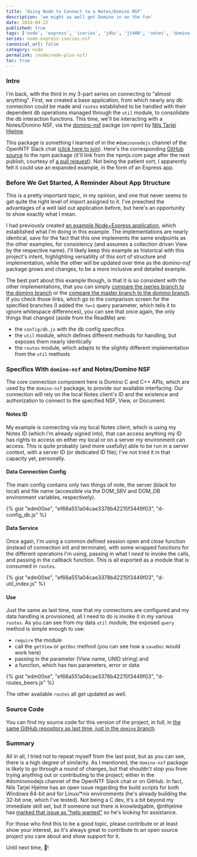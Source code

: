 ```yaml
---
title: 'Using Node to Connect to a Notes/Domino NSF'
description: 'we might as well get Domino in on the fun'
date: 2016-04-22
published: true
tags: ['node', 'express', 'iseries', 'jdbc', 'jt400', 'notes', 'domino', 'nsf']
series: node-express-iseries-nsf
canonical_url: false
category: node
permalink: /node/node-plus-nsf/
toc: true
---
```


### Intro

I'm back, with the third in my 3-part series on connecting to "almost anything". First, we created a base application, from which nearly any db connection could be made and `routes` established to be handled with their dependent db operations managed through the `util` module, to consolidate the db interaction functions. This time, we'll be interacting with a Notes/Domino NSF, via the [domino-nsf](https://www.npmjs.com/package/domino-nsf) packge (on npm) by [Nils Tarjei Hjelme](https://medium.com/@nthjelme).

This package is something I learned of in the `#dominonodejs` channel of the OpenNTF Slack chat ([click here to join](https://openntfslackin.mybluemix.net/)). Here's the corresponding [GitHub source](https://github.com/nthjelme/nodejs-domino) to the npm package (it'll link from the npmjs.com page after the next publish, courtesy of [a pull request](https://github.com/nthjelme/nodejs-domino/pull/1)). Not being the patient sort, I apparently felt it could use an expanded example, in the form of an Express app.

### Before We Get Started, A Reminder About App Structure

This is a pretty important topic, in my opinion, and one that never seems to get quite the right level of import assigned to it. I've preached the advantages of a well laid out application before, but here's an opportunity to show exactly what I mean.

I had previously created [an example Node+Express application](https://github.com/edm00se/express-domino-nsf), which established what I'm doing in this example. The implementations are nearly identical, save for the fact that this one implements the same endpoints as the other examples, for consistency (and assumes a collection driven View by the respective name). I'll likely keep this example as historical with this project's intent, highlighting versatility of this sort of structure and implementation, while the other will be updated over time as the _domino-nsf_ package grows and changes, to be a more inclusive and detailed example.

The best part about this example though, is that it is so consistent with the other implementations, that you can simply [compare the iseries branch to the domino branch](https://github.com/edm00se/express-app-fun/compare/iseries...domino?w=1) or the [compare the master branch to the domino branch](https://github.com/edm00se/express-app-fun/compare/master...domino?w=1). If you check those links, which go to the comparison screen for the specified branches (I added the `?w=1` query parameter, which tells it to ignore whitespace differences), you can see that once again, the only things that changed (aside from the ReadMe) are:

* the `config/db.js` with the db config specifics
* the `util` module, which defines different methods for handling, but exposes them nearly identically
* the `routes` module, which adapts to the slightly different implementation from the `util` methods

### Specifics With `domino-nsf` and Notes/Domino NSF

The core connection component here is Domino C and C++ APIs, which are used by the `domino-nsf` package, to provide our available interfacing. Our connection will rely on the local Notes client's ID and the existence and authorization to connect to the specified NSF, View, or Document.

#### Notes ID

My example is connecting via my local Notes client, which is using my Notes ID (which I'm already signed into), that can access anything my ID has rights to access on either my local or on a server my environment can access. This is quite probably (and more usefully) able to be run in a server context, with a server ID (or dedicated ID file); I've not tried it in that capacity yet, personally.

#### Data Connection Config

The main config contains only two things of note, the server (black for local) and file name (accessible via the DOM_SRV and DOM_DB environment variables, respectively).

{% gist "edm00se", "ef66a551a04cae3378b42215f3449f03", "d-config_db.js" %}

#### Data Service

Once again, I'm using a common defined session open and close function (instead of connection init and terminate), with some wrapped functions for the different operations I'm using, passing in what I _need_ to invoke the calls, and passing in the callback function. This is all exported as a module that is consumed in `routes`.

{% gist "edm00se", "ef66a551a04cae3378b42215f3449f03", "d-util_index.js" %}

#### Use

Just the same as last time, now that my connections are configured and my data handling is provisioned, all I need to do is invoke it in my various `routes`. As you can see from my data `util` module, the exposed `query` method is simple enough to use:

* `require` the module
* call the `getView` or `getDoc` method (you can see how a `saveDoc` would work here)
* passing in the parameter (View name, UNID string) and
* a function, which has two parameters, error or data

{% gist "edm00se", "ef66a551a04cae3378b42215f3449f03", "d-routes_beers.js" %}

The other available `routes` all get updated as well.

### Source Code

You can find my source code for this version of the project, in full, in [the same GitHub repository as last time, just in the `domino` branch](https://github.com/edm00se/express-app-fun/tree/domino).

### Summary

All in all, I tried not to repeat myself from the last post, but as you can see, there is a high degree of similarity. As I mentioned, the `domino-nsf` package is likely to go through a round of changes, but that shouldn't stop you from trying anything out or contributing to the project; either in the #dominonodejs channel of the OpenNTF Slack chat or on GitHub. In fact, Nils Tarjei Hjelme has an open issue regarding the build scripts for both Windows 64-bit and for Linux/*nix environments (he's already building the 32-bit one, which I've tested). Not being a C dev, it's a bit beyond my immediate skill set, but if someone out there is knowledgable, @nthjelme has [marked that issue as "help wanted"](https://github.com/nthjelme/nodejs-domino/issues/2) so he's looking for assistance.

For those who find this to be a good topic, please contribute or at least show your interest, as it's always great to contribute to an open source project you care about and show support for it.

Until next time, 🍻!
